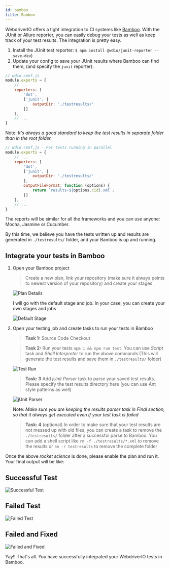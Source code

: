 ```yaml
---
id: bamboo
title: Bamboo
---
```


WebdriverIO offers a tight integration to CI systems like [Bamboo](https://www.atlassian.com/software/bamboo). With the [JUnit](https://webdriver.io/docs/junit-reporter.html) or [Allure](https://webdriver.io/docs/allure-reporter.html) reporter, you can easily debug your tests as well as keep track of your test results. The integration is pretty easy.

1. Install the JUnit test reporter: `$ npm install @wdio/junit-reporter --save-dev`)
1. Update your config to save your JUnit results where Bamboo can find them, (and specify the `junit` reporter):

```js
// wdio.conf.js
module.exports = {
    // ...
    reporters: [
        'dot',
        ['junit', {
            outputDir: './testresults/'
        }]
    ],
    // ...
}
```
Note: *It's always a good standard to keep the test results in separate folder than in the root folder.*

```js
// wdio.conf.js - For tests running in parallel
module.exports = {
    // ...
    reporters: [
        'dot',
        ['junit', {
            outputDir: './testresults/'
        },
        outputFileFormat: function (options) {
            return `results-${options.cid}.xml`;
        }]
    ],
    // ...
}
```

The reports will be similar for all the frameworks and you can use anyone: Mocha, Jasmine or Cucumber.

By this time, we believe you have the tests written up and results are generated in ```./testresults/``` folder, and your Bamboo is up and running.

## Integrate your tests in Bamboo

1. Open your Bamboo project
    > Create a new plan, link your repository (make sure it always points to newest version of your repository) and create your stages

    ![Plan Details](/img/bamboo/plancreation.png "Plan Details")

    I will go with the default stage and job. In your case, you can create your own stages and jobs

    ![Default Stage](/img/bamboo/defaultstage.png "Default Stage")
2. Open your testing job and create tasks to run your tests in Bamboo
    >**Task 1:** Source Code Checkout

    >**Task 2:** Run your tests ```npm i && npm run test```. You can use *Script* task and *Shell Interpreter* to run the above commands (This will generate the test results and save them in ```./testresults/``` folder)

    ![Test Run](/img/bamboo/testrun.png "Test Run")

    >**Task: 3** Add *jUnit Parser* task to parse your saved test results. Please specify the test results directory here (you can use Ant style patterns as well)

    ![jUnit Parser](/img/bamboo/junitparser.png "jUnit Parser")

    Note: *Make sure you are keeping the results parser task in *Final* section, so that it always get executed even if your test task is failed*

    >**Task: 4** (optional) In order to make sure that your test results are not messed up with old files, you can create a task to remove the ```./testresults/``` folder after a successful parse to Bamboo. You can add a shell script like ```rm -f ./testresults/*.xml``` to remove the results or ```rm -r testresults``` to remove the complete folder

Once the above *rocket science* is done, please enable the plan and run it. Your final output will be like:

## Successful Test

![Successful Test](/img/bamboo/successfulltest.png "Successful Test")

## Failed Test

![Failed Test](/img/bamboo/failedtest.png "Failed Test")

## Failed and Fixed

![Failed and Fixed](/img/bamboo/failedandfixed.png "Failed and Fixed")

Yay!! That's all. You have successfully integrated your WebdriverIO tests in Bamboo.

